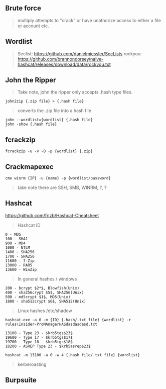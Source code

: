 ## Brute force 
> multiply attempts to "crack" or have unathorize access to either a file or account etc. 

## Wordlist 
> Seclist: https://github.com/danielmiessler/SecLists
> rockyou: https://github.com/brannondorsey/naive-hashcat/releases/download/data/rockyou.txt



## John the Ripper
> Take note, john the ripper only accepts .hash type files. 

```
john2zip {.zip file} > {.hash file}
```
> converts the .zip file into a hash file 

```
john --wordlist={wordlist} {.hash file}
john -show {.hash file}
```

## fcrackzip
```
fcrackzip -u -v -D -p {wordlist} {.zip}
```

## Crackmapexec 
```
cme winrm {IP} -u {name} -p {wordlist/password}
```
> take note there are SSH, SMB, WINRM, ?, ?

## Hashcat 

https://github.com/frizb/Hashcat-Cheatsheet

> Hashcat ID
```
0 - MD5
100 - SHA1
900 - MD4
1000 - NTLM
1400 - SHA256
1700 - SHA256
11600 - 7-Zip
13000 - RAR5
13600 - WinZip
```
> In general hashes / windows

```
200 - bcrypt $2*$, Blowfish(Unix)
400 - sha256crypt $5$, SHA256(Unix)
500 - md5crypt $1$, MD5(Unix)
1800 - sha512crypt $6$, SHA512(Unix)

```
> Linux hashes 
> /etc/shadow

```
hashcat.exe -a 0 -m {ID} {.hash/.txt file} {wordlist} -r rules\Insider-ProMAnagerHASdasdasdasd.txt
```

```
13100 - Type 23 - $krb5tgs$23$
19600 - Type 17 - $krb5tgs$17$
19700 - Type 18 - $krb5tgs$18$
18200 - ASREP Type 23 - $krb5asrep$23$

hashcat -m 13100 -a 0 -w 4 {.hash file/.txt file} {wordlist}
```
> kerberoasting


## Burpsuite





